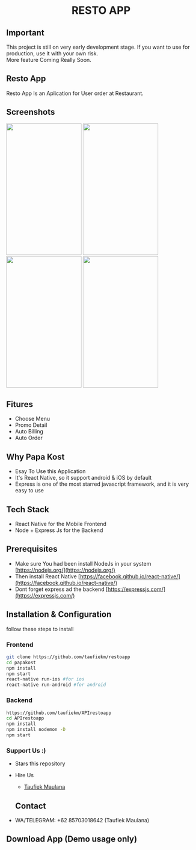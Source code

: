 <h1 align="center">
  RESTO APP
</h1>

## Important 

This project is still on very early development stage. If you want to use for production, use it with your own risk.
<br>More feature Coming Really Soon.

## Resto App
Resto App Is an Aplication for User order at Restaurant.

## Screenshots

<p float="left">
  <img src="./images/firstpage.PNG" width="200" height="350" />

  <img src="./image/login.PNG" width="200" height="350" />

  <img src="./image/register.PNG" width="200" height="350" />

  <img src="./image/profile.PNG" width="200" height="350" />
</p>

## Fitures

- Choose Menu
- Promo Detail
- Auto Billing
- Auto Order


## Why Papa Kost

- Esay To Use this Application
- It's React Native, so it support android & iOS by default
- Express is one of the most starred javascript framework, and it is very easy to use

## Tech Stack

- React Native for the Mobile Frontend
- Node + Express Js for the Backend

## Prerequisites

- Make sure You had been install NodeJs in your system [https://nodejs.org/](https://nodejs.org/)
- Then install React Native [https://facebook.github.io/react-native/](https://facebook.github.io/react-native/)
- Dont forget express ad the backend [https://expressjs.com/](https://expressjs.com/)

## Installation & Configuration

follow these steps to install

### Frontend

```bash
git clone https://github.com/taufiekm/restoapp
cd papakost
npm install
npm start
react-native run-ios #for ios
react-native run-android #for android
```



### Backend

```bash
https://github.com/taufiekm/APIrestoapp
cd APIrestoapp
npm install
npm install nodemon -D
npm start
```

### Support Us :)

- Stars this repository
- Hire Us

  * [Taufiek Maulana](https://www.linkedin.com/in/taufiek-maulana-30ba74137/)

  ## Contact

- WA/TELEGRAM: +62 85703018642 (Taufiek Maulana)

## Download App (Demo usage only)
